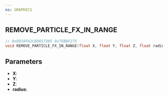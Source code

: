 ```yaml
---
ns: GRAPHICS
---
```

## REMOVE_PARTICLE_FX_IN_RANGE

```c
// 0xDD19FA1C6D657305 0x7EB8F275
void REMOVE_PARTICLE_FX_IN_RANGE(float X, float Y, float Z, float radius);
```


## Parameters
* **X**: 
* **Y**: 
* **Z**: 
* **radius**: 


